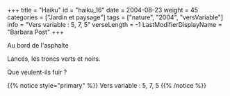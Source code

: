 +++
title = "Haiku"
id = "haiku_16"
date = 2004-08-23
weight = 45
categories = ["Jardin et paysage"]
tags = ["nature", "2004", "versVariable"]
info = "Vers variable : 5, 7, 5"
verseLength = -1
LastModifierDisplayName = "Barbara Post"
+++

Au bord de l'asphalte

Lancés, les troncs verts et noirs.

Que veulent-ils fuir ?

{{% notice style="primary" %}}
Vers variable : 5, 7, 5
{{% /notice %}}
